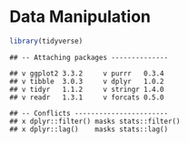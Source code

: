 Data Manipulation
================

``` r
library(tidyverse)
```

    ## -- Attaching packages --------------

    ## v ggplot2 3.3.2     v purrr   0.3.4
    ## v tibble  3.0.3     v dplyr   1.0.2
    ## v tidyr   1.1.2     v stringr 1.4.0
    ## v readr   1.3.1     v forcats 0.5.0

    ## -- Conflicts -----------------------
    ## x dplyr::filter() masks stats::filter()
    ## x dplyr::lag()    masks stats::lag()
